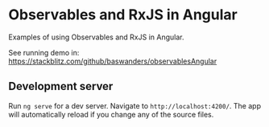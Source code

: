 # Observables and RxJS in Angular

Examples of using Observables and RxJS in Angular.

See running demo in: https://stackblitz.com/github/baswanders/observablesAngular

## Development server

Run `ng serve` for a dev server. Navigate to `http://localhost:4200/`. The app will automatically reload if you change any of the source files.


